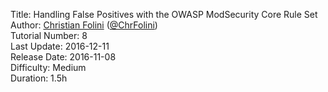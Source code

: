 Title: Handling False Positives with the OWASP ModSecurity Core Rule Set  
Author: <a href="mailto:christian.folini@netnea.com">Christian Folini</a> (<a href="https://twitter.com/ChrFolini">@ChrFolini</a>)  
Tutorial Number: 8  
Last Update: 2016-12-11    
Release Date: 2016-11-08  
Difficulty: Medium  
Duration: 1.5h  

